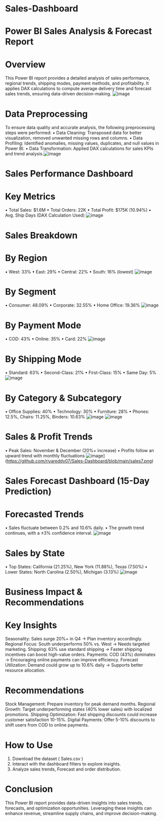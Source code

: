 # Sales-Dashboard
# Power BI Sales Analysis & Forecast Report
# Overview
This Power BI report provides a detailed analysis of sales performance, regional trends, shipping modes, payment methods, and profitability. It applies DAX calculations to compute average delivery time and forecast sales trends, ensuring data-driven decision-making.
  ![![image](https://user-images.githubusercontent.com/97775044/215146486-101d3195-4313-4c29-b88e-b8758d513911.png)
](https://github.com/riyareddy07/Sales-Dashboard/blob/main/sales%201.png)




# Data Preprocessing 
To ensure data quality and accurate analysis, the following preprocessing steps were performed:
•	Data Cleaning: Transposed data for better visualization, removed unwanted missing rows and columns.
•	Data Profiling: Identified anomalies, missing values, duplicates, and null values in Power BI.
•	Data Transformation: Applied DAX calculations for sales KPIs and trend analysis.![![image](https://user-images.githubusercontent.com/97775044/215146486-101d3195-4313-4c29-b88e-b8758d513911.png)](https://github.com/riyareddy07/Sales-Dashboard/blob/main/sales15.png)


 

# Sales Performance Dashboard
# Key Metrics
•	Total Sales: $1.6M
•	Total Orders: 22K
•	Total Profit: $175K (10.94%)
•	Avg. Ship Days (DAX Calculation Used)
![![image](https://user-images.githubusercontent.com/97775044/215146486-101d3195-4313-4c29-b88e-b8758d513911.png)](https://github.com/riyareddy07/Sales-Dashboard/blob/main/sales12.png)

# Sales Breakdown
# By Region
•	West: 33%
•	East: 29%
•	Central: 22%
•	South: 16% (lowest)
![![image](https://user-images.githubusercontent.com/97775044/215146486-101d3195-4313-4c29-b88e-b8758d513911.png)](https://github.com/riyareddy07/Sales-Dashboard/blob/main/sales%205.png)

 

# By Segment
•	Consumer: 48.09%
•	Corporate: 32.55%
•	Home Office: 19.36%
![![image](https://user-images.githubusercontent.com/97775044/215146486-101d3195-4313-4c29-b88e-b8758d513911.png)](https://github.com/riyareddy07/Sales-Dashboard/blob/main/sales6.png)

                 
# By Payment Mode
•	COD: 43%
•	Online: 35%
•	Card: 22%
![![image](https://user-images.githubusercontent.com/97775044/215146486-101d3195-4313-4c29-b88e-b8758d513911.png)](https://github.com/riyareddy07/Sales-Dashboard/blob/main/sales4.png)
               

# By Shipping Mode
•	Standard: 63%
•	Second-Class: 21%
•	First-Class: 15%
•	Same Day: 5%
![![image](https://user-images.githubusercontent.com/97775044/215146486-101d3195-4313-4c29-b88e-b8758d513911.png)](https://github.com/riyareddy07/Sales-Dashboard/blob/main/sales8.png)

                 

# By Category & Subcategory
•	Office Supplies: 40%
•	Technology: 30%
•	Furniture: 28%
•	Phones: 12.5%, Chairs: 11.25%, Binders: 10.63%
![![image](https://user-images.githubusercontent.com/97775044/215146486-101d3195-4313-4c29-b88e-b8758d513911.png)](https://github.com/riyareddy07/Sales-Dashboard/blob/main/sales%2010.png)
![![image](https://user-images.githubusercontent.com/97775044/215146486-101d3195-4313-4c29-b88e-b8758d513911.png)](https://github.com/riyareddy07/Sales-Dashboard/blob/main/sales9.png)


              

# Sales & Profit Trends
•	Peak Sales: November & December (20%+ increase)
•	Profits follow an upward trend with monthly fluctuations
![![image](https://user-images.githubusercontent.com/97775044/215146486-101d3195-4313-4c29-b88e-b8758d513911.png)](https://github.com/riyareddy07/Sales-Dashboard/blob/main/sales9.png)](https://github.com/riyareddy07/Sales-Dashboard/blob/main/sales7.png)


 

# Sales Forecast Dashboard (15-Day Prediction)
# Forecasted Trends
•	Sales fluctuate between 0.2% and 10.6% daily.
•	The growth trend continues, with a ±3% confidence interval.
![![image](https://user-images.githubusercontent.com/97775044/215146486-101d3195-4313-4c29-b88e-b8758d513911.png)](https://github.com/riyareddy07/Sales-Dashboard/blob/main/sales14.png)

# Sales by State
•	Top States: California (21.25%), New York (11.88%), Texas (7.50%)
•	Lower States: North Carolina (2.50%), Michigan (3.13%)
![![image](https://user-images.githubusercontent.com/97775044/215146486-101d3195-4313-4c29-b88e-b8758d513911.png)](https://github.com/riyareddy07/Sales-Dashboard/blob/main/sales13.png)
 

# Business Impact & Recommendations
# Key Insights
Seasonality: Sales surge 20%+ in Q4 → Plan inventory accordingly.
Regional Focus: South underperforms 50% vs. West → Needs targeted marketing.
Shipping: 63% use standard shipping → Faster shipping incentives can boost high-value orders.
Payments: COD (43%) dominates → Encouraging online payments can improve efficiency.
Forecast Utilization: Demand could grow up to 10.6% daily → Supports better resource allocation.

# Recommendations
Stock Management: Prepare inventory for peak demand months.
Regional Growth: Target underperforming states (40% lower sales) with localized promotions.
Shipping Optimization: Fast shipping discounts could increase customer satisfaction 10-15%.
Digital Payments: Offer 5-10% discounts to shift users from COD to online payments.

# How to Use
1.	Download the dataset ( Sales.csv )
2.	Interact with the dashboard filters to explore insights.
3.	Analyze sales trends, Forecast and order distribution.
# Conclusion
This Power BI report provides data-driven insights into sales trends, forecasts, and optimization opportunities. Leveraging these insights can enhance revenue, streamline supply chains, and improve decision-making.

